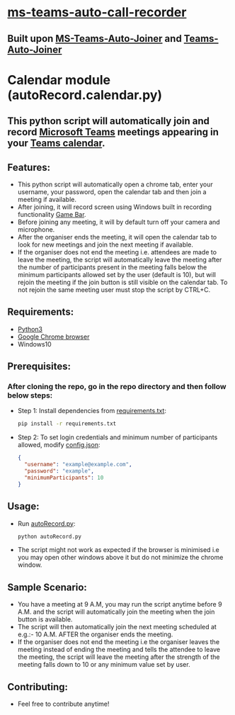 # [ms-teams-auto-call-recorder](https://github.com/BartlomiejRasztabiga/ms-teams-auto-call-recorder)

## Built upon [MS-Teams-Auto-Joiner](https://github.com/atharva-lipare/MS-Teams-Auto-Joiner) and [Teams-Auto-Joiner](https://github.com/TobiasPankner/Teams-Auto-Joiner)


# Calendar module (autoRecord.calendar.py)

## This python script will automatically join and record [Microsoft Teams](https://www.microsoft.com/en-in/microsoft-365/microsoft-teams/group-chat-software) meetings appearing in your [Teams calendar](https://teams.microsoft.com/_#/calendarv2).

## Features:

- This python script will automatically open a chrome tab, enter your username, your password, open the calendar tab and then join a meeting if available.
- After joining, it will record screen using Windows built in recording functionality [Game Bar](https://community.windows.com/en-us/stories/capture-and-share-videos-with-game-bar).
- Before joining any meeting, it will by default turn off your camera and microphone.
- After the organiser ends the meeting, it will open the calendar tab to look for new meetings and join the next meeting if available.
- If the organiser does not end the meeting i.e. attendees are made to leave the meeting, the script will automatically leave the meeting after the number of participants present in the meeting falls below the minimum participants allowed set by the user (default is 10), but will rejoin the meeting if the join button is still visible on the calendar tab. To not rejoin the same meeting user must stop the script by CTRL+C.

## Requirements:

- [Python3](https://www.python.org/downloads/)
- [Google Chrome browser](https://www.google.com/intl/en_in/chrome/)
- Windows10

## Prerequisites:

### After cloning the repo, go in the repo directory and then follow below steps:

- Step 1:
  Install dependencies from [requirements.txt](requirements.txt):

  ```bash
  pip install -r requirements.txt
  ```

- Step 2:
  To set login credentials and minimum number of participants allowed, modify [config.json](config.json):
  ```json
  {
    "username": "example@example.com",
    "password": "example",
    "minimumParticipants": 10
  }
  ```

## Usage:

- Run [autoRecord.py](autoRecord.py):
  ```bash
  python autoRecord.py
  ```
- The script might not work as expected if the browser is minimised i.e you may open other windows above it but do not minimize the chrome window.

## Sample Scenario:

- You have a meeting at 9 A.M, you may run the script anytime before 9 A.M. and the script will automatically join the meeting when the join button is available.
- The script will then automatically join the next meeting scheduled at e.g.:- 10 A.M. AFTER the organiser ends the meeting.
- If the organiser does not end the meeting i.e the organiser leaves the meeting instead of ending the meeting and tells the attendee to leave the meeting, the script will leave the meeting after the strength of the meeting falls down to 10 or any minimum value set by user.

## Contributing:

- Feel free to contribute anytime!
